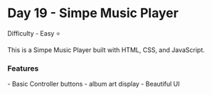 <h1> Day 19 - Simpe Music Player</h1>

Difficulty - Easy :star:

This is a Simpe Music Player built with HTML, CSS, and JavaScript. 

<h3>Features</h3>
 - Basic Controller buttons
 - album art display
 - Beautiful UI